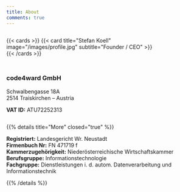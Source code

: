 ```yaml
---
title: About
comments: true
---
```


<div style="width: 100%; overflow: hidden;">
<div style="width: 400px; float: left; padding-right: 80px; ">

{{< cards >}}
{{< card title="Stefan Koell" image="/images/profile.jpg" subtitle="Founder / CEO" >}}
{{< /cards >}}

</div>
<div style="float: left; padding-top: 10px; width: 270px;">

### code4ward GmbH  
Schwalbengasse 18A  
2514 Traiskirchen – Austria

**VAT ID:** ATU72252313  

</div>
</div>

{{% details title="More" closed="true" %}}

**Registriert:** Landesgericht Wr. Neustadt  
**Firmenbuch Nr:** FN 471719 f  
**Kammerzugehörigkeit:** Niederösterreichische Wirtschaftskammer  
**Berufsgruppe:** Informationstechnologie  
**Fachgruppe:** Dienstleistungen i. d. autom. Datenverarbeitung und Informationstechnik

{{% /details %}}
